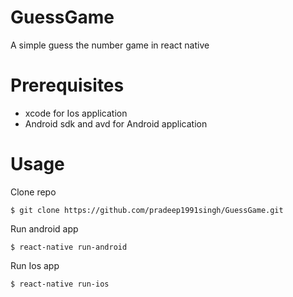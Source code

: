 # GuessGame
A simple guess the number game in react native

# Prerequisites
- xcode for Ios application
- Android sdk and avd for Android application

# Usage

Clone repo
```
$ git clone https://github.com/pradeep1991singh/GuessGame.git
```

Run android app
```
$ react-native run-android
```

Run Ios app
```
$ react-native run-ios
```
